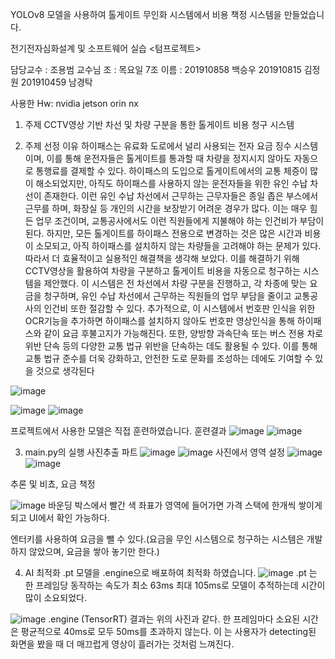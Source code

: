 YOLOv8 모델을 사용하여 톨게이트 무인화 시스템에서 비용 책정 시스템을 만들었습니다.

전기전자심화설계 및
소프트웨어 실습
<텀프로젝트>



담당교수 : 조용범 교수님
조       : 목요일 7조
이름     : 201910858 백승우
		  201910815 김정원
		  201910459 남경탁

사용한 Hw:  nvidia jetson orin nx


1. 주제
CCTV영상 기반 차선 및 차량 구분을 통한 톨게이트 비용 청구 시스템

2. 주제 선정 이유
하이패스는 유료화 도로에서 널리 사용되는 전자 요금 징수 시스템이며, 이를 통해 운전자들은 톨게이트를 통과할 때 차량을 정지시지 않아도 자동으로 통행료를 결제할 수 있다. 하이패스의 도입으로 톨게이트에서의 교통 체증이 많이 해소되었지만, 아직도 하이패스를 사용하지 않는 운전자들을 위한 유인 수납 차선이 존재한다.
이런 유인 수납 차선에서 근무하는 근무자들은 종일 좁은 부스에서 근무를 하며, 화장실 등 개인의 시간을 보장받기 어려운 경우가 많다. 이는 매우 힘든 업무 조건이며, 교통공사에서도 이런 직원들에게 지불해야 하는 인건비가 부담이 된다.
하지만, 모든 톨게이트를 하이패스 전용으로 변경하는 것은 많은 시간과 비용이 소모되고, 아직 하이패스를 설치하지 않는 차량들을 고려해야 하는 문제가 있다. 따라서 더 효율적이고 실용적인 해결책을 생각해 보았다.
이를 해결하기 위해 CCTV영상을 활용하여 차량을 구분하고 톨게이트 비용을 자동으로 청구하는 시스템을 제안했다.
이 시스템은 전 차선에서 차량 구분을 진행하고, 각 차종에 맞는 요금을 청구하며, 유인 수납 차선에서 근무하는 직원들의 업무 부담을 줄이고 교통공사의 인건비 또한 절감할 수 있다.
추가적으로, 이 시스템에서 번호판 인식을 위한 OCR기능을 추가하면 하이패스를 설치하지 않아도 번호판 영상인식을 통해 하이패스와 같이 요금 후불고지가 가능해진다. 또한, 양방향 과속단속 또는 버스 전용 차로 위반 단속 등의 다양한 교통 법규 위반을 단속하는 데도 활용될 수 있다. 이를 통해 교통 법규 준수를 더욱 강화하고, 안전한 도로 문화를 조성하는 데에도 기여할 수 있을 것으로 생각된다


  ![image](https://github.com/jjuser1/AI_/assets/145631638/91ab65f4-67e2-478b-8fe7-55901a941c33)

  ![image](https://github.com/jjuser1/AI_/assets/145631638/38b55959-a222-4c2a-a7c7-bf16ae3bbfd0)
  ![image](https://github.com/jjuser1/AI_/assets/145631638/3c64ff42-ea19-4e79-8d40-ce50dfacfa88)

프로젝트에서 사용한 모델은 직접 훈련하였습니다.
훈련결과
![image](https://github.com/jjuser1/AI_/assets/145631638/f538b34c-67b1-495d-a982-eb18b555086b)
![image](https://github.com/jjuser1/AI_/assets/145631638/41114ea7-757c-4f8e-b145-48ad188dc2c4)

3. main.py의 실행
사진추출 파트
   ![image](https://github.com/jjuser1/AI_/assets/145631638/9c1f9371-12d8-4c27-a9a1-6336a5767981)
   ![image](https://github.com/jjuser1/AI_/assets/145631638/9faae457-52d0-4555-a6c9-fe6ef5bd04ec)
사진에서 영역 설정
![image](https://github.com/jjuser1/AI_/assets/145631638/7e466701-8891-4262-aa33-aa30472820fa)
![image](https://github.com/jjuser1/AI_/assets/145631638/beb51977-842c-4967-ad9c-59a6a3360554)

추론 및 비쵸, 요금 책정

![image](https://github.com/jjuser1/AI_/assets/145631638/d6d10655-349d-4b04-9b3b-31b75e048896)
바운딩 박스에서 빨간 색 좌표가 영역에 들어가면 가격 스택에 한개씩 쌓이게 되고 UI에서 확인 가능하다.

엔터키를 사용하여 요금을 뺄 수 있다.(요금을 무인 시스템으로 청구하는 시스템은 개발하지 않았으며, 요금을 쌓아 놓기만 한다.)

4. AI 최적화
   .pt 모델을 .engine으로 배포하여 최적화 하였습니다.
   ![image](https://github.com/jjuser1/AI_/assets/145631638/7725854b-e833-45f8-a5cb-d8f6cc5fada5)
.pt 는 한 프레임당 동작하는 속도가 최소 63ms 최대 105ms로 모델이 추적하는데 시간이 많이 소요되었다.

![image](https://github.com/jjuser1/AI_/assets/145631638/bc656014-c1f3-4db5-a581-fe3e3878e66a)
.engine (TensorRT) 결과는 위의 사진과 같다. 한 프레임마다 소요된 시간은 평균적으로 40ms로 모두 50ms를 초과하지 않는다. 이 는 사용자가 detecting된 화면을 봤을 때 더 매끄럽게 영상이 흘러가는 것처럼 느껴진다.








